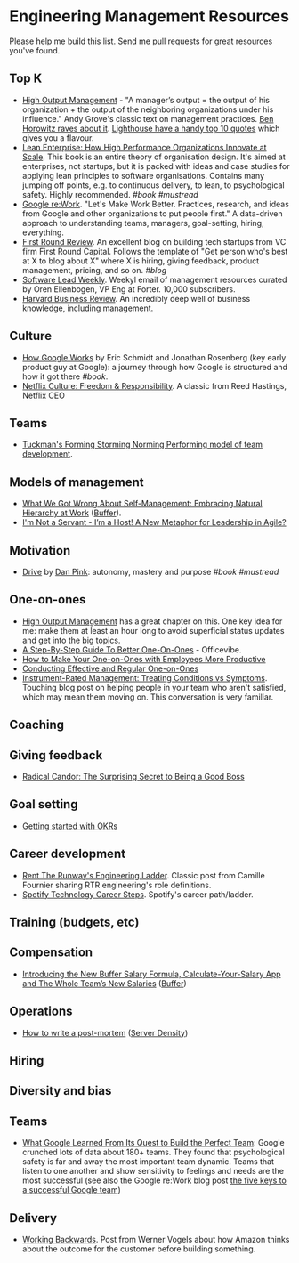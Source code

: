 Engineering Management Resources
================================

Please help me build this list. Send me pull requests for great resources you've found.

Top K
-----

- [High Output Management](https://smile.amazon.com/High-Output-Management-Andrew-Grove/dp/0679762884/ref=smi_www_rco2_go_smi_g2609328962?_encoding=UTF8&*Version*=1&*entries*=0&ie=UTF8) - "A manager’s output = the output of his organization + the output of the neighboring organizations under his influence." Andy Grove's classic text on management practices. [Ben Horowitz raves about it](http://a16z.com/2015/11/13/high-output-management/). [Lighthouse have a handy top 10 quotes](https://getlighthouse.com/blog/andy-grove-quotes-leadership-high-output-management/) which gives you a flavour.
- [Lean Enterprise: How High Performance Organizations Innovate at Scale](https://info.thoughtworks.com/lean-enterprise-book.html). This book is an entire theory of organisation design. It's aimed at enterprises, not startups, but it is packed with ideas and case studies for applying lean principles to software organisations. Contains many jumping off points, e.g. to continuous delivery, to lean, to psychological safety. Highly recommended. _#book_  _#mustread_
- [Google re:Work](https://rework.withgoogle.com/). "Let's Make Work Better. Practices, research, and ideas from Google and other organizations to put people first." A data-driven approach to understanding teams, managers, goal-setting, hiring, everything.
- [First Round Review](http://firstround.com/review/). An excellent blog on building tech startups from VC firm First Round Capital. Follows the template of "Get person who's best at X to blog about X" where X is hiring, giving feedback, product management, pricing, and so on. _#blog_
- [Software Lead Weekly](http://softwareleadweekly.com/). Weekyl email of management resources curated by Oren Ellenbogen, VP Eng at Forter. 10,000 subscribers.
- [Harvard Business Review](https://hbr.org/). An incredibly deep well of business knowledge, including management.


Culture
----------

- [How Google Works](http://www.howgoogleworks.net/) by Eric Schmidt and Jonathan Rosenberg (key early product guy at Google): a journey through how Google is structured and how it got there _#book_.
- [Netflix Culture: Freedom & Responsibility](http://www.slideshare.net/reed2001/culture-1798664). A classic from Reed Hastings, Netflix CEO

Teams
-----

- [Tuckman's Forming Storming Norming Performing model of team development](http://www.businessballs.com/tuckmanformingstormingnormingperforming.htm).

Models of management
--------------------

- [What We Got Wrong About Self-Management: Embracing Natural Hierarchy at
  Work](https://open.buffer.com/self-management-hierarchy/)
  ([Buffer](https://buffer.com/)).
- [I'm Not a Servant - I’m a Host! A New Metaphor for Leadership in Agile?](https://www.infoq.com/articles/host-leadership-agile)

Motivation
----------

- [Drive](http://www.danpink.com/books/drive/) by [Dan
  Pink](http://www.danpink.com/): autonomy, mastery and purpose _#book_
  _#mustread_

One-on-ones
-----------

- [High Output Management](https://smile.amazon.com/High-Output-Management-Andrew-Grove/dp/0679762884/ref=smi_www_rco2_go_smi_g2609328962?_encoding=UTF8&*Version*=1&*entries*=0&ie=UTF8) has a great chapter on this. One key idea for me: make them at least an hour long to avoid superficial status updates and get into the big topics.
- [A Step-By-Step Guide To Better One-On-Ones](https://www.officevibe.com/blog/guide-to-better-one-on-ones) - Officevibe.
- [How to Make Your One-on-Ones with Employees More Productive](https://hbr.org/2016/08/how-to-make-your-one-on-ones-with-employees-more-productive)
- [Conducting Effective and Regular One-on-Ones](https://moz.com/blog/conducting-effective-and-regular-oneonones)
- [Instrument-Rated Management: Treating Conditions vs Symptoms](https://smallbusinessforum.co/instrument-rated-management-treating-conditions-vs-symptoms-2ad493affb3b). Touching blog post on helping people in your team who aren't satisfied, which may mean them moving on. This conversation is very familiar.

Coaching
--------

Giving feedback
---------------

- [Radical Candor: The Surprising Secret to Being a Good Boss](http://firstround.com/review/radical-candor-the-surprising-secret-to-being-a-good-boss/)

Goal setting
------------

- [Getting started with OKRs](https://www.betterworks.com/okr/)

Career development
------------------

- [Rent The Runway's Engineering Ladder](http://dresscode.renttherunway.com/blog/ladder). Classic post from Camille Fournier sharing RTR engineering's role definitions.
- [Spotify Technology Career Steps](https://labs.spotify.com/2016/02/15/spotify-technology-career-steps/). Spotify's career path/ladder.

Training (budgets, etc)
-----------------------

Compensation
------------

- [Introducing the New Buffer Salary Formula, Calculate-Your-Salary App and The
  Whole Team’s New Salaries](https://open.buffer.com/transparent-salaries/)
  ([Buffer](https://buffer.com/))

Operations
----------

- [How to write a
  post-mortem](https://blog.serverdensity.com/how-to-write-a-postmortem/)
  ([Server Density](https://serverdensity.com/))

Hiring
------

Diversity and bias
------------------

Teams
-----

- [What Google Learned From Its Quest to Build the Perfect Team](http://www.nytimes.com/2016/02/28/magazine/what-google-learned-from-its-quest-to-build-the-perfect-team.html): Google crunched lots of data about 180+ teams. They found that psychological safety is far and away the most important team dynamic. Teams that listen to one another and show sensitivity to feelings and needs are the most successful (see also the Google re:Work blog post [the five keys to a successful Google team](https://rework.withgoogle.com/blog/five-keys-to-a-successful-google-team/))

Delivery
--------

- [Working Backwards](http://www.allthingsdistributed.com/2006/11/working_backwards.html). Post from Werner Vogels about how Amazon thinks about the outcome for the customer before building something.
